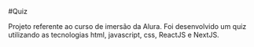 #Quiz

Projeto referente ao curso de imersão da Alura.
Foi desenvolvido um quiz utilizando as tecnologias html, javascript, css, ReactJS e NextJS.
